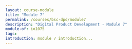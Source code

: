 ```yaml
---
layout: course-module
title: "Module 7"
permalink: /courses/bsc-dpd/module7
description: "Digital Product Development - Module 7"
module-of: io1075
tags:
introduction: module 7 introduction...
---
```


